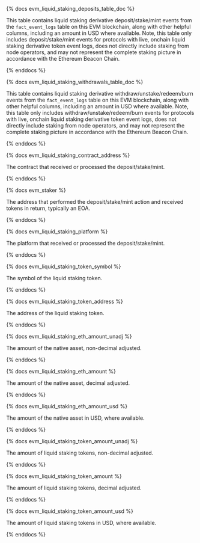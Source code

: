{% docs evm_liquid_staking_deposits_table_doc %}

This table contains liquid staking derivative deposit/stake/mint events from the ```fact_event_logs``` table on this EVM blockchain, along with other helpful columns, including an amount in USD where available. Note, this table only includes deposit/stake/mint events for protocols with live, onchain liquid staking derivative token event logs, does not directly include staking from node operators, and may not represent the complete staking picture in accordance with the Ethereum Beacon Chain.

{% enddocs %}

{% docs evm_liquid_staking_withdrawals_table_doc %}

This table contains liquid staking derivative withdraw/unstake/redeem/burn events from the ```fact_event_logs``` table on this EVM blockchain, along with other helpful columns, including an amount in USD where available. Note, this table only includes withdraw/unstake/redeem/burn events for protocols with live, onchain liquid staking derivative token event logs, does not directly include staking from node operators, and may not represent the complete staking picture in accordance with the Ethereum Beacon Chain.

{% enddocs %}

{% docs evm_liquid_staking_contract_address %}

The contract that received or processed the deposit/stake/mint.

{% enddocs %}

{% docs evm_staker %}

The address that performed the deposit/stake/mint action and received tokens in return, typically an EOA.

{% enddocs %}

{% docs evm_liquid_staking_platform %}

The platform that received or processed the deposit/stake/mint.

{% enddocs %}

{% docs evm_liquid_staking_token_symbol %}

The symbol of the liquid staking token.

{% enddocs %}

{% docs evm_liquid_staking_token_address %}

The address of the liquid staking token.

{% enddocs %}

{% docs evm_liquid_staking_eth_amount_unadj %}

The amount of the native asset, non-decimal adjusted.

{% enddocs %}

{% docs evm_liquid_staking_eth_amount %}

The amount of the native asset, decimal adjusted.

{% enddocs %}

{% docs evm_liquid_staking_eth_amount_usd %}

The amount of the native asset in USD, where available.

{% enddocs %}

{% docs evm_liquid_staking_token_amount_unadj %}

The amount of liquid staking tokens, non-decimal adjusted.

{% enddocs %}

{% docs evm_liquid_staking_token_amount %}

The amount of liquid staking tokens, decimal adjusted.

{% enddocs %}

{% docs evm_liquid_staking_token_amount_usd %}

The amount of liquid staking tokens in USD, where available.

{% enddocs %}

